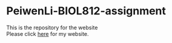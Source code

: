 # PeiwenLi-BIOL812-assignment
This is the repository for the website  
Please click [here](https://peiwenli.github.io/PeiwenLi-BIOL812-assignment/) for my website.
